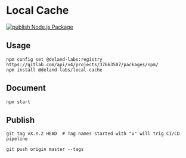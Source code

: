 # Local Cache

[![publish Node.js Package](https://github.com/Deland-Labs/localCache/actions/workflows/publish.yml/badge.svg)][1]

## Usage

```shell
npm config set @deland-labs:registry https://gitlab.com/api/v4/projects/37663507/packages/npm/
npm install @deland-labs/local-cache
```

## Document

```shell
npm start
```

## Publish

```shell
git tag vX.Y.Z HEAD  # Tag names started with "v" will trig CI/CD pipeline

git push origin master --tags
```

[1]: https://github.com/Deland-Labs/localCache/actions/workflows/publish.yml
[2]: https://github.com/settings/tokens
